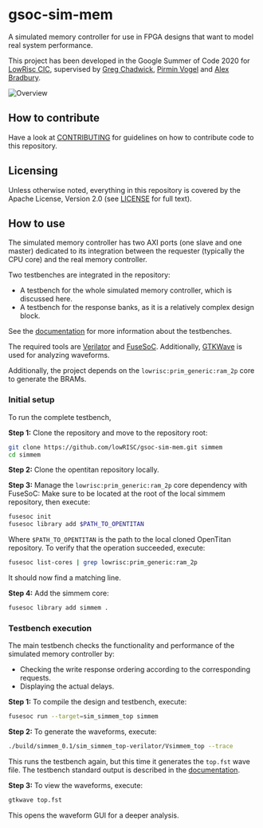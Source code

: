 # gsoc-sim-mem

A simulated memory controller for use in FPGA designs that want to model real system performance.

This project has been developed in the Google Summer of Code 2020 for [LowRisc CIC](https://www.lowrisc.org/), supervised by [Greg Chadwick](https://github.com/GregAC), [Pirmin Vogel](https://github.com/vogelpi) and [Alex Bradbury](https://github.com/asb).

![Overview](https://i.imgur.com/BwElPLe.png)

## How to contribute

Have a look at [CONTRIBUTING](./CONTRIBUTING.md) for guidelines on how to contribute code to this repository.

## Licensing

Unless otherwise noted, everything in this repository is covered by the Apache License, Version 2.0 (see [LICENSE](./LICENSE) for full text).

## How to use

The simulated memory controller has two AXI ports (one slave and one master) dedicated to its integration between the requester (typically the CPU core) and the real memory controller.

Two testbenches are integrated in the repository:

- A testbench for the whole simulated memory controller, which is discussed here.
- A testbench for the response banks, as it is a relatively complex design block.

See the [documentation](https://github.com/lowrisc/gsoc-sim-mem/documentation.md) for more information about the testbenches.

The required tools are [Verilator](https://www.veripool.org/wiki/verilator) and [FuseSoC](https://github.com/olofk/fusesoc). Additionally, [GTKWave](http://gtkwave.sourceforge.net/) is used for analyzing waveforms.

Additionally, the project depends on the `lowrisc:prim_generic:ram_2p` core to generate the BRAMs.

### Initial setup

To run the complete testbench,

**Step 1:** Clone the repository and move to the repository root:

```bash
git clone https://github.com/lowRISC/gsoc-sim-mem.git simmem
cd simmem
```

**Step 2:** Clone the opentitan repository locally.

**Step 3:** Manage the `lowrisc:prim_generic:ram_2p` core dependency with FuseSoC:
Make sure to be located at the root of the local simmem repository, then execute:

```bash
fusesoc init
fusesoc library add $PATH_TO_OPENTITAN
```

Where `$PATH_TO_OPENTITAN` is the path to the local cloned OpenTitan repository. To verify that the operation succeeded, execute:

```bash
fusesoc list-cores | grep lowrisc:prim_generic:ram_2p
```

It should now find a matching line.

**Step 4:** Add the simmem core:

```bash
fusesoc library add simmem .
```

### Testbench execution

The main testbench checks the functionality and performance of the simulated memory controller by:

- Checking the write response ordering according to the corresponding requests.
- Displaying the actual delays.

**Step 1:** To compile the design and testbench, execute:

```bash
fusesoc run --target=sim_simmem_top simmem
```

**Step 2:** To generate the waveforms, execute:

```bash
./build/simmem_0.1/sim_simmem_top-verilator/Vsimmem_top --trace
```

This runs the testbench again, but this time it generates the `top.fst` wave file.
The testbench standard output is described in the [documentation](https://github.com/lowrisc/gsoc-sim-mem/documentation.md).

**Step 3:** To view the waveforms, execute:

```bash
gtkwave top.fst
```

This opens the waveform GUI for a deeper analysis.
